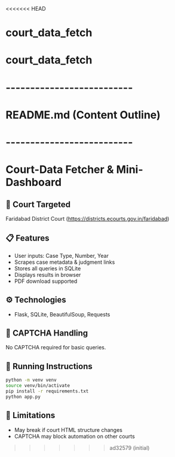 <<<<<<< HEAD
# court_data_fetch
court_data_fetch
=======
# --------------------------
# README.md (Content Outline)
# --------------------------
# Court-Data Fetcher & Mini-Dashboard

## 🔎 Court Targeted
Faridabad District Court (https://districts.ecourts.gov.in/faridabad)

## 📋 Features
- User inputs: Case Type, Number, Year
- Scrapes case metadata & judgment links
- Stores all queries in SQLite
- Displays results in browser
- PDF download supported

## ⚙️ Technologies
- Flask, SQLite, BeautifulSoup, Requests

## 🧩 CAPTCHA Handling
No CAPTCHA required for basic queries.

## 🚀 Running Instructions
```bash
python -m venv venv
source venv/bin/activate
pip install -r requirements.txt
python app.py
```

## 🐛 Limitations
- May break if court HTML structure changes
- CAPTCHA may block automation on other courts
>>>>>>> ad32579 (initial)
